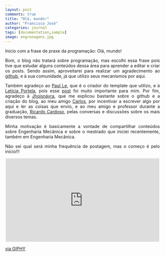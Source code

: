 ```yaml
---
layout: post
comments: true
title: "Olá, mundo!"
author: "Francisco José"
categories: journal
tags: [documentation,sample]
image: engrenagens.jpg
---
```

<html>
<body>

<p align="justify"> Inicio com a frase de praxe da programação: Olá, mundo!</p>



<p align="justify"> Bom, o blog não tratará sobre programação, mas escolhi essa frase pois tive que estudar alguns conteúdos dessa área para aprender a editar e criar os posts. Sendo assim, aproveitarei para realizar um agradecimento ao <a href="https://github.com/">github</a>, e à sua comunidade, já que utilizo seus mecanismos por aqui. </p>

<p align="justify"> Também agradeço ao <a href="https://www.lenpaul.com/">Paul Le</a>, que é o criador do template que utilizo, e à <a href="https://leportella.com/">Letícia Portela</a>, pois esse <a href="https://leportella.com/porque-ter-um-blog.html">post</a> foi muito importante para mim. Por fim, agradeço à <a href="http://jhoisz.github.io/">Jhoisnáyra</a>, que me explicou bastante sobre o github e a criação do blog, ao meu amigo <a href="https://www.instagram.com/_andre.aquino/">Carlos</a>, por incentivar a escrever algo por aqui e ler as coisas que envio, e ao meu amigo e professor durante a graduação, <a href="https://www.instagram.com/_ricardosoareseng/">Ricardo Cardoso</a>, pelas conversas e discussões sobre os mais diversos temas.</p>

<p align="justify"> Minha motivação é basicamente a vontade de compartilhar conteúdos sobre Engenharia Mecânica e sobre o mestrado que iniciei recentemente, também em Engenharia Mecânica.</p>

<p align="justify"> Não sei qual será minha frequência de postagem, mas o começo é pelo início!!!</p>

</body>
</html>


<p align="center">

<iframe src="https://giphy.com/embed/l4oWY0hKt6nK2KVJrN" width="500" height="272" frameBorder="0" class="giphy-embed" allowFullScreen></iframe><p><a href="https://giphy.com/gifs/ist-jornadas-mecanist-l4oWY0hKt6nK2KVJrN">via GIPHY</a></p>
